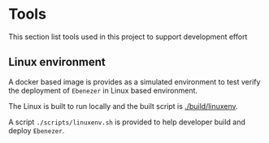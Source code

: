 # Tools

This section list tools used in this project to support development effort

## Linux environment

A docker based image is provides as a simulated environment to test verify the deployment of `Ebenezer` in Linux based environment.

The Linux is built to run locally and the built script is [./build/linuxenv](../build/linuxenv/).

A script `./scripts/linuxenv.sh` is provided to help developer build and deploy `Ebenezer`.